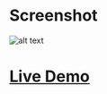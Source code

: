 # Screenshot

![alt text](https://i.imgur.com/GTgpUPh.png)

# [Live Demo](https://simple-ptt.herokuapp.com/)
